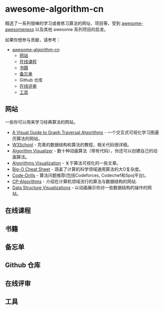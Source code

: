 # awesome-algorithm-cn

精选了一系列很棒的学习或者练习算法的网址、项目等，受到 [awesome-awesomeness](https://github.com/bayandin/awesome-awesomeness) 以及其他 awesome 系列项目的启发。

如果你想参与贡献，请参考：

- [awesome-algorithm-cn](#awesome-algorithm-cn)
  - [网站](#网站)
  - [在线课程](#在线课程)
  - [书籍](#书籍)
  - [备忘单](#备忘单)
  - Github 仓库
  - [在线评审](#在线评审)
  - [工具](#工具)

## 网站

一些你可以用来学习经典算法的网站。

* [A Visual Guide to Graph Traversal Algorithms](https://workshape.github.io/visual-graph-algorithms/) - 一个交互式可视化学习图遍历算法的网站。
* [W3School](https://www.w3schools.in/data-structures-tutorial/intro/) - 完善的数据结构和算法的教程，相关代码很详细。
* [Algorithm Visualizer](http://algo-visualizer.jasonpark.me/) - 数十种动画算法（带有代码），你还可以创建自己的动画算法。
* [Algorithms Visualization](http://bost.ocks.org/mike/algorithms/) - 关于算法可视化的一些文章。
* [Big-O Cheat Sheet](http://bigocheatsheet.com/) - 涵盖了计算机科学领域通用算法的大O复杂度。
* [Code-Drills](https://code-drills.com/tools/comparator) - 算法问题推荐(包括Codeforces, Codechef和Spoj平台)。
* [CP-Algorithms](https://cp-algorithms.com/) - 介绍在计算机领域流行的算法与数据结构的网站.
* [Data Structure Visualizations](http://www.cs.usfca.edu/~galles/visualization/Algorithms.html) - 以动画展示你对一些数据结构的操作的网站。

## 在线课程



## 书籍



## 备忘单



## Github 仓库



## 在线评审



## 工具

